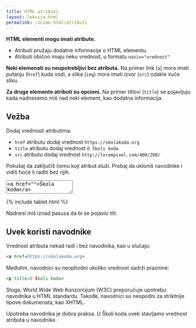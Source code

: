 ```yaml
---
title: HTML atributi
layout: lekcija-html
permalink: /ucimo-html/atributi
---
```


**HTML elementi mogu imati atribute.**

- Atributi pružaju dodatne informacije o HTML elementu.
- Atributi obično imaju neku vrednost, u formatu `naziv="vrednost"`

**Neki elemenati su neupotrebljivi bez atributa.** Na primer link (`a`) mora imati putanju (`href`) kuda vodi, a slika (`img`) mora imati izvor (`src`) odakle vuče sliku.

**Za druge elemente atributi su opcioni.** Na primer titlovi (`title`) se pojavljuju kada nadnesemo miš nad neki element, kao dodatna informacija.

## Vežba

Dodaj vrednosti atributima:

- `href` atributu dodaj vrednost `https://skolakoda.org`
- `title` atributu dodaj vrednost `O Školi koda`
- `src` atributu dodaj vrednost `http://lorempixel.com/400/200/`

Pokušaj da zaključiš čemu koji atribut služi. Probaj da ukloniš navodnike i vidiš hoće li raditi bez njih.

<textarea id="editor-ulaz">
<a href="">Škola koda</a>

<p title="">Škola koda je grupa prijatelja koje povezuje ljubav prema pisanju koda. Zajedno učimo HTML, CSS, Javascript, PHP, Python i druge jezike. </p>

<img src="">
</textarea>

{% include tablet.html %}

Nadnesi miš iznad pasusa da bi se pojavio titl.

## Uvek koristi navodnike

Vrednost atributa nekad radi i bez navodnika, kao u slučaju:

```html
<a href=https://skolakoda.org>
```

Međutim, navodnici su neophodni ukoliko vrednost sadrži praznine:

```html
<p title=O Školi koda>
```

Stoga, World Wide Web Konzorcijum (W3C) preporučuje upotrebu navodnika u HTML standardu. Takođe, navodnici su neopodni za striktnije tipove dokumenata, kao XHTML.

Upotreba navodnika je dobra praksa. U Školi koda uvek stavljamo vrednost atributa u navodnike.
